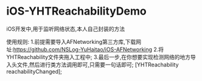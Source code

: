 # iOS-YHTReachabilityDemo
iOS开发中,用于监听网络状态,本人自己封装的方法

使用规则:
1.前提需要导入AFNetworking第三方库,下载网址:https://github.com/NSLog-YuHaitao/iOS-AFNetworking
2.将YHTReachability文件夹拖入工程中;
3.最后一步,在你想要实现检测网络的地方导入头文件,然后进行类方法调用即可,只需要一句话即可;
[YHTReachability reachabilityChanged];
